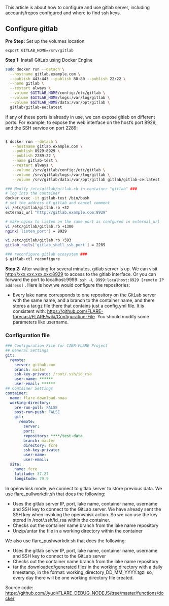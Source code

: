 This article is about how to configure and use gitlab server, including accounts/repos configured and where to find ssh keys. 

## Configure gitlab

**Pre Step:** Set up the volumes location

```export GITLAB_HOME=/srv/gitlab```

**Step 1:** Install GitLab using Docker Engine

```bash
sudo docker run --detach \
  --hostname gitlab.example.com \
  --publish 443:443 --publish 80:80 --publish 22:22 \
  --name gitlab \
  --restart always \
  --volume $GITLAB_HOME/config:/etc/gitlab \
  --volume $GITLAB_HOME/logs:/var/log/gitlab \
  --volume $GITLAB_HOME/data:/var/opt/gitlab \
  gitlab/gitlab-ee:latest
```

If any of these ports is already in use, we can expose gitlab on different ports. For example, to expose the web interface on the host’s port 8929, and the SSH service on port 2289:

```sh

$ docker run --detach \
   --hostname gitlab.example.com \
   --publish 8929:8929 \
   --publish 2289:22 \
   --name gitlab-test \
   --restart always \
   --volume /srv/gitlab/config:/etc/gitlab \
   --volume /srv/gitlab/logs:/var/log/gitlab \
   --volume /srv/gitlab/data:/var/opt/gitlab gitlab/gitlab-ce:latest

### Modify /etc/gitlab/gitlab.rb in container "gitlab" ###
# log into the container 
docker exec -it gitlab-test /bin/bash
# set the address of gitlab and cancel comment
vi /etc/gitlab/gitlab.rb +32
external_url "http://gitlab.example.com:8929" 

# make nginx to listen on the same port as confgured in external_url
vi /etc/gitlab/gitlab.rb +1300
nginx['listen_port'] = 8929

vi /etc/gitlab/gitlab.rb +593
gitlab_rails['gitlab_shell_ssh_port'] = 2289

### reconfigure gitlab ecosystem ###
$ gitlab-ctl reconfigure
```

**Step 2:** After waiting for several minutes, gitlab server is up. We can visit http://xxx.xxx.xxx.xxx:8929 to access to the gitlab interface. Or you can forward the port to localhost:9999: `ssh -L 9999:localhost:8929 [remote IP address]` .
Here is how we would configure the repositories:

* Every lake name corresponds to one repository on the GitLab server with the same name, and a branch to the container name, and there stores a tar.gz file there that contains just a config.yml file. It is consistent with: https://github.com/FLARE-forecast/FLARE/wiki/Configuration-File. You should modify some parameters like username. 


### Configuration file

```yaml
### Configuration File for CIBR-FLARE Project
## General Settings
git:
  remote:
    server: github.com
    branch: master
    ssh-key-private: /root/.ssh/id_rsa
    user-name: ******
    user-email: ******
## Container Settings
container:
  name: flare-download-noaa
  working-directory:
    pre-run-pull: FALSE
    post-run-push: FALSE
    git:
      remote:
        server: 
        port:
        repository: ****/test-data
        branch: master
        directory: fcre
        ssh-key-private:
        user-name:
        user-email:
  site:
    name: fcre
    latitude: 37.27
    longitude: 79.9
```

In openwhisk mode, we connect to gitlab server to store previous data. We use flare_pullworkdir.sh that does the following: 
* Uses the gitlab server IP, port, lake name, container name, username and SSH key to connect to the GitLab server. We have already sent the SSH key when invoking the openwhisk action. So we can use the key stored in /root/.ssh/id_rsa within the container.
* Checks out the container name branch from the lake name repository
* Unzip/untar the file in a working directory within the container

We also use flare_pushworkdir.sh that does the following:
* Uses the gitlab server IP, port, lake name, container name, username and SSH key to connect to the GitLab server
* Checks out the container name branch from the lake name repository
* tar the downloaded/generated files in the working directory with a daily timestamp, in the format: working_directory_DD_MM_YYYY.tgz. so, every day there will be one working directory file created. 

Source code: https://github.com/Jyuqi/FLARE_DEBUG_NODEJS/tree/master/functions/docker